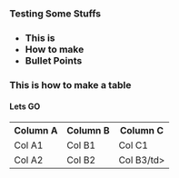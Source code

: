 <H3>Testing Some Stuffs<H3/>

<ul>
  <li>This is</li>  
  <li>How to make</li>
  <li>Bullet Points</li>
</ul>

<h3>This is how to make a table</h3>
<h4>Lets GO</h4>
<table>
  <tr>
    <th>Column A</th>
    <th>Column B</th>
    <th>Column C</th>
  </tr>
  <tr>
    <td>Col A1</td>
    <td>Col B1</td>
    <td>Col C1</td>
  </tr>
  <tr>
    <td>Col A2</td>
    <td>Col B2</td>
    <td>Col B3/td>
  </tr>
</table>
